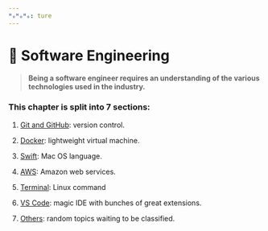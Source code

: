 ```yaml
---
ᴴₒᴴₒᴴₒ: ture
---
```


# **:rocket: Software Engineering**

>**Being a software engineer requires an understanding of the various technologies used in the industry.**

### **This chapter is split into 7 sections:**

1. [Git and GitHub](Github/README.md): version control.

2. [Docker](Docker/README.md): lightweight virtual machine.

3. [Swift](Swift/README.md): Mac OS language.

4. [AWS](AWS/README.md): Amazon web services.

5. [Terminal](Terminal/README.md): Linux command

6. [VS Code](VS_Code/README.md): magic IDE with bunches of great extensions.

7. [Others](Others/README.md): random topics waiting to be classified.


